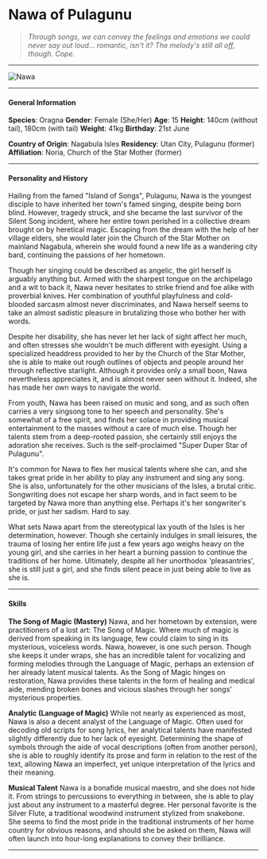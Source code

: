 # Nawa of Pulagunu

>*Through songs, we can convey the feelings and emotions we could never say out loud... romantic, isn't it? The melody's still all off, though. Cope.*

___
![](https://i.imgur.com/bevOgyu.png "Nawa")

___

#### General Information

**Species**: Oragna
**Gender**: Female (She/Her)
**Age**: 15
**Height**: 140cm (without tail), 180cm (with tail)
**Weight**: 41kg
**Birthday**: 21st June

**Country of Origin**: Nagabula Isles
**Residency**: Utan City, Pulagunu (former)
**Affiliation**: Noria, Church of the Star Mother (former)

___

#### Personality and History
Hailing from the famed "Island of Songs", Pulagunu, Nawa is the youngest disciple to have inherited her town's famed singing, despite being born blind. However, tragedy struck, and she became the last survivor of the Silent Song incident, where her entire town perished in a collective dream brought on by heretical magic. Escaping from the dream with the help of her village elders, she would later join the Church of the Star Mother on mainland Nagabula, wherein she would found a new life as a wandering city bard, continuing the passions of her hometown.

Though her singing could be described as angelic, the girl herself is arguably anything but. Armed with the sharpest tongue on the archipelago and a wit to back it, Nawa never hesitates to strike friend and foe alike with proverbial knives. Her combination of youthful playfulness and cold-blooded sarcasm almost never discriminates, and Nawa herself seems to take an almost sadistic pleasure in brutalizing those who bother her with words. 

Despite her disability, she has never let her lack of sight affect her much, and often stresses she wouldn't be much different with eyesight. Using a specialized headdress provided to her by the Church of the Star Mother, she is able to make out rough outlines of objects and people around her through reflective starlight. Although it provides only a small boon, Nawa nevertheless appreciates it, and is almost never seen without it. Indeed, she has made her own ways to navigate the world.

From youth, Nawa has been raised on music and song, and as such often carries a very singsong tone to her speech and personality. She's somewhat of a free spirit, and finds her solace in providing musical entertainment to the masses without a care of much else. Though her talents stem from a deep-rooted passion, she certainly still enjoys the adoration she receives. Such is the self-proclaimed "Super Duper Star of Pulagunu".

It's common for Nawa to flex her musical talents where she can, and she takes great pride in her ability to play any instrument and sing any song. She is also, unfortunately for the other musicians of the Isles, a brutal critic. Songwriting does not escape her sharp words, and in fact seem to be targeted by Nawa more than anything else. Perhaps it's her songwriter's pride, or just her sadism. Hard to say.

What sets Nawa apart from the stereotypical lax youth of the Isles is her determination, however. Though she certainly indulges in small leisures, the trauma of losing her entire life just a few years ago weighs heavy on the young girl, and she carries in her heart a burning passion to continue the traditions of her home. Ultimately, despite all her unorthodox 'pleasantries', she is still just a girl, and she finds silent peace in just being able to live as she is.



___

#### Skills
**The Song of Magic (Mastery)**
Nawa, and her hometown by extension, were practitioners of a lost art: The Song of Magic. Where much of magic is derived from speaking in its language, few could claim to sing in its mysterious, voiceless words. Nawa, however, is one such person. Though she keeps it under wraps, she has an incredible talent for vocalizing and forming melodies through the Language of Magic, perhaps an extension of her already latent musical talents. As the Song of Magic hinges on restoration, Nawa provides these talents in the form of healing and medical aide, mending broken bones and vicious slashes through her songs' mysterious properties.

**Analytic (Language of Magic)**
While not nearly as experienced as most, Nawa is also a decent analyst of the Language of Magic. Often used for decoding old scripts for song lyrics, her analytical talents have manifested slightly differently due to her lack of eyesight. Determining the shape of symbols through the aide of vocal descriptions (often from another person), she is able to roughly identify its prose and form in relation to the rest of the text, allowing Nawa an imperfect, yet unique interpretation of the lyrics and their meaning.

**Musical Talent**
Nawa is a bonafide musical maestro, and she does not hide it. From strings to percussions to everything in between, she is able to play just about any instrument to a masterful degree. Her personal favorite is the Silver Flute, a traditional woodwind instrument stylized from snakebone. She seems to find the most pride in the traditional instruments of her home country for obvious reasons, and should she be asked on them, Nawa will often launch into hour-long explanations to convey their brilliance.

___
